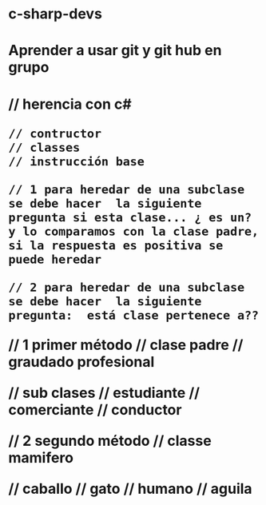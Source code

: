 # c-sharp-devs

<h1>Aprender a usar git y git hub en grupo</h1>


<h1>
    // herencia con c# 

    // contructor 
    // classes
    // instrucción base 

    // 1 para heredar de una subclase se debe hacer  la siguiente pregunta si esta clase... ¿ es un? y lo comparamos con la clase padre, si la respuesta es positiva se puede heredar 

    // 2 para heredar de una subclase se debe hacer  la siguiente pregunta:  está clase pertenece a?? 



// 1 primer método
// clase padre 
    // graudado profesional

// sub clases
    // estudiante
    // comerciante
    // conductor
  
  

  //  2 segundo método
// classe mamifero

// caballo
// gato
// humano
// aguila</h1>